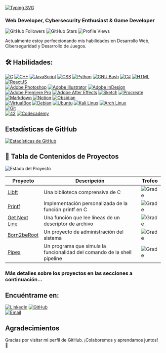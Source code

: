 [![Typing SVG](https://readme-typing-svg.demolab.com?font=Fira+Code&weight=700&size=22&duration=3000&pause=300&vCenter=true&random=false&width=435&lines=Hey%2C+What's+up!;I'm+Rub%C3%A9n+D%C3%ADaz)](https://git.io/typing-svg)

### Web Developer, Cybersecurity Enthusiast & Game Developer

![GitHub Followers](https://img.shields.io/github/followers/rubendiazzz?style=social)
![GitHub Stars](https://img.shields.io/github/stars/rubendiazzz?style=social)
![Profile Views](https://img.shields.io/github/followers/rubendiazzz?label=Profile%20Views&style=social)

Actualmente estoy perfeccionando mis habilidades en Desarrollo Web, Ciberseguridad y Desarrollo de Juegos.

## :hammer_and_wrench: Habilidades:

[![C](https://img.shields.io/badge/C-00599C?style=for-the-badge&logo=c&logoColor=white&labelColor=101010)]()
[![C++](https://img.shields.io/badge/C++-00599C?style=for-the-badge&logo=c%2B%2B&logoColor=white&labelColor=101010)]()
[![JavaScript](https://img.shields.io/badge/JavaScript-F7DF1E?style=for-the-badge&logo=javascript&logoColor=white&labelColor=101010)]()
[![CSS](https://img.shields.io/badge/CSS-1572B6?style=for-the-badge&logo=css3&logoColor=white&labelColor=101010)]()
[![Python](https://img.shields.io/badge/Python-3776AB?style=for-the-badge&logo=python&logoColor=white&labelColor=101010)]()
[![GNU Bash](https://img.shields.io/badge/GNU_Bash-4EAA25?style=for-the-badge&logo=gnu-bash&logoColor=white&labelColor=101010)]()
[![C#](https://img.shields.io/badge/C%23-239120?style=for-the-badge&logo=c-sharp&logoColor=white&labelColor=101010)]()
[![HTML](https://img.shields.io/badge/HTML-E34F26?style=for-the-badge&logo=html5&logoColor=white&labelColor=101010)]()
[![ReactJS](https://img.shields.io/badge/ReactJS-61DAFB?style=for-the-badge&logo=react&logoColor=white&labelColor=101010)]()
</br>
[![Adobe Photoshop](https://img.shields.io/badge/Adobe_Photoshop-31A8FF?style=for-the-badge&logo=adobe-photoshop&logoColor=white&labelColor=101010)]()
[![Adobe Illustrator](https://img.shields.io/badge/Adobe_Illustrator-FF9A00?style=for-the-badge&logo=adobe-illustrator&logoColor=white&labelColor=101010)]()
[![Adobe InDesign](https://img.shields.io/badge/Adobe_InDesign-FF3366?style=for-the-badge&logo=adobe-indesign&logoColor=white&labelColor=101010)]()
[![Adobe Premiere Pro](https://img.shields.io/badge/Adobe_Premiere_Pro-9999FF?style=for-the-badge&logo=adobe-premiere-pro&logoColor=white&labelColor=101010)]()
[![Adobe After Effects](https://img.shields.io/badge/Adobe_After_Effects-9999FF?style=for-the-badge&logo=adobe-after-effects&logoColor=white&labelColor=101010)]()
[![Sketch](https://img.shields.io/badge/Sketch-F7B500?style=for-the-badge&logo=sketch&logoColor=white&labelColor=101010)]()
[![Procreate](https://img.shields.io/badge/Procreate-000000?style=for-the-badge&logo=procreate&logoColor=white&labelColor=101010)]()
</br>
[![Markdown](https://img.shields.io/badge/Markdown-000000?style=for-the-badge&logo=markdown&logoColor=white&labelColor=101010)]()
[![Notion](https://img.shields.io/badge/Notion-000000?style=for-the-badge&logo=notion&logoColor=white&labelColor=101010)]()
[![Obsidian](https://img.shields.io/badge/Obsidian-4D4D4D?style=for-the-badge&logo=obsidian&logoColor=white&labelColor=101010)]()
</br>
[![VirtualBox](https://img.shields.io/badge/VirtualBox-183A61?style=for-the-badge&logo=virtualbox&logoColor=white&labelColor=101010)]()
[![Debian](https://img.shields.io/badge/Debian-A81D33?style=for-the-badge&logo=debian&logoColor=white&labelColor=101010)]()
[![Ubuntu](https://img.shields.io/badge/Ubuntu-E95420?style=for-the-badge&logo=ubuntu&logoColor=white&labelColor=101010)]()
[![Kali Linux](https://img.shields.io/badge/Kali_Linux-557C94?style=for-the-badge&logo=kali-linux&logoColor=white&labelColor=101010)]()
[![Arch Linux](https://img.shields.io/badge/Arch_Linux-1793D1?style=for-the-badge&logo=arch-linux&logoColor=white&labelColor=101010)]()
</br>
[![Git](https://img.shields.io/badge/Git-F05032?style=for-the-badge&logo=git&logoColor=white&labelColor=101010)]()
</br>
[![42](https://img.shields.io/badge/42-000000?style=for-the-badge&logo=42&logoColor=white&labelColor=101010)]()
[![Codecademy](https://img.shields.io/badge/Codecademy-1F4056?style=for-the-badge&logo=codecademy&logoColor=white&labelColor=101010)]()

## Estadísticas de GitHub

[![Estadísticas de GitHub](https://github-readme-stats.vercel.app/api?username=rubendiazzz&show_icons=true&theme=dark)](https://github.com/rubendiazzz)

## :bookmark_tabs: Tabla de Contenidos de Proyectos

![Estado del Proyecto](https://img.shields.io/badge/Estado-En%20Desarrollo-yellow?style=for-the-badge)

| Proyecto                    | Descripción                                                                    | Trofeo                                                  |
|-----------------------------|--------------------------------------------------------------------------------|---------------------------------------------------------|
| [Libft](#libft)            | Una biblioteca comprensiva de C                                                | ![Grade](https://img.shields.io/badge/Grade-125/100-green?style=for-the-badge) |
| [Printf](#printf)           | Implementación personalizada de la función printf en C                         | ![Grade](https://img.shields.io/badge/Grade-100/100-green?style=for-the-badge) |
| [Get Next Line](#get-next-line) | Una función que lee líneas de un descriptor de archivo                     | ![Grade](https://img.shields.io/badge/Grade-125/100-green?style=for-the-badge) |
| [Born2beRoot](#born2beroot) | Un proyecto de administración del sistema                                      | ![Grade](https://img.shields.io/badge/Grade-Pending-yellow?style=for-the-badge) |
| [Pipex](#pipex)             | Un programa que simula la funcionalidad del comando de la shell pipeline       | ![Grade](https://img.shields.io/badge/Grade-Pending-yellow?style=for-the-badge) |

### Más detalles sobre los proyectos en las secciones a continuación...

## Encuéntrame en:

[![LinkedIn](https://img.shields.io/badge/LinkedIn-Ruben_Diaz-0077B5?style=for-the-badge&logo=linkedin&logoColor=white&labelColor=101010)](https://www.linkedin.com/in/ruubendiazz)
[![GitHub](https://img.shields.io/badge/GitHub-rubendiazzz-181717?style=for-the-badge&logo=github&logoColor=white&labelColor=101010)](https://github.com/rubendiazzz)
</br>
[![Email](https://img.shields.io/badge/Email-rubendfraga@gmail.com-D14836?style=for-the-badge&logo=gmail&logoColor=white&labelColor=101010)](mailto:rubendfraga@gmail.com)

## Agradecimientos

Gracias por visitar mi perfil de GitHub. ¡Colaboremos y aprendamos juntos! 🚀
